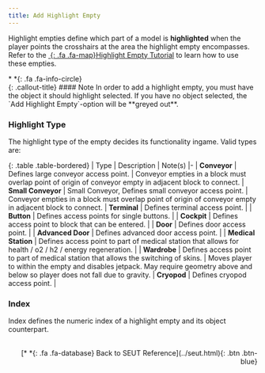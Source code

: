 ```yaml
---
title: Add Highlight Empty
---
```

Highlight empties define which part of a model is **highlighted** when the player points the crosshairs at the area the highlight empty encompasses. Refer to the [*&nbsp;*{: .fa .fa-map}Highlight Empty Tutorial]() to learn how to use these empties.

<div class="callout-block callout-info"><div class="icon-holder">*&nbsp;*{: .fa .fa-info-circle}
</div><div class="content">
{: .callout-title}
#### Note
In order to add a highlight empty, you must have the object it should highlight selected. If you have no object selected, the `Add Highlight Empty`-option will be **greyed out**.
</div></div>

### Highlight Type
The highlight type of the empty decides its functionality ingame. Valid types are:

<div class="table-responsive">

{: .table .table-bordered}
| Type | Description | Note(s)
|-
| **Conveyor** | Defines large conveyor access point. | Conveyor empties in a block must overlap point of origin of conveyor empty in adjacent block to connect.
| **Small Conveyor** | Small Conveyor, Defines small conveyor access point. | Conveyor empties in a block must overlap point of origin of conveyor empty in adjacent block to connect.
| **Terminal** | Defines terminal access point. | 
| **Button** | Defines access points for single buttons. | 
| **Cockpit** | Defines access point to block that can be entered. | 
| **Door** | Defines door access point. | 
| **Advanced Door** | Defines advanced door access point. | 
| **Medical Station** | Defines access point to part of medical station that allows for health / o2 / h2 / energy regeneration. | 
| **Wardrobe** | Defines access point to part of medical station that allows the switching of skins. | Moves player to within the empty and disables jetpack. May require geometry above and below so player does not fall due to gravity.
| **Cryopod** | Defines cryopod access point. | 

</div>

### Index
Index defines the numeric index of a highlight empty and its object counterpart. 
<br><br/>
<p style="text-align:right">[*&nbsp;*{: .fa .fa-database} Back to SEUT Reference](../seut.html){: .btn .btn-blue}</p>
